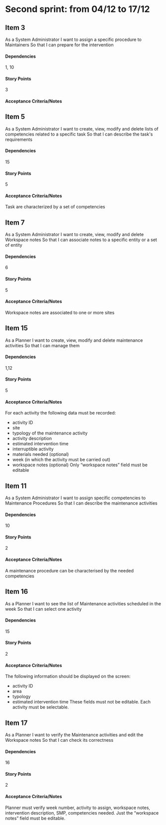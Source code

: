 # Second sprint: from 04/12 to 17/12

## Item 3
As a System Administrator
I want to assign a specific procedure to Maintainers
So that I can prepare for the intervention
#### Dependencies
1, 10
#### Story Points
3
#### Acceptance Criteria/Notes



## Item 5
As a System Administrator
I want to create, view, modify and delete lists of competencies related to a specific task
So that I can describe the task's requirements

#### Dependencies
15
#### Story Points
5
#### Acceptance Criteria/Notes
Task are characterized by a set of competencies



## Item 7
As a System Administrator
I want to create, view, modify and delete Workspace notes
So that I can associate notes to a specific entity or a set of entity
#### Dependencies
6
#### Story Points
5
#### Acceptance Criteria/Notes
Workspace notes are associated to one or more sites



## Item 15
As a Planner
I want to create, view, modify and delete maintenance activities
So that I can manage them
#### Dependencies
1,12
#### Story Points
5
#### Acceptance Criteria/Notes
For each activity the following data must be recorded: 
- activity ID
- site 
- typology of the maintenance activity
- activity description
- estimated intervention time
- interruptible activity
- materials needed (optional)
- week (in which the activity must be carried out)
- workspace notes (optional)
Only “workspace notes” field must be editable



## Item 11
As a System Administrator
I want to assign specific competencies to Maintenance Procedures
So that I can describe the maintenance activities
#### Dependencies
10
#### Story Points
2
#### Acceptance Criteria/Notes
A maintenance procedure can be characterised by the needed competencies



## Item 16
As a Planner
I want to see the list of Maintenance activities scheduled in the week
So that I can select one activity
#### Dependencies
15
#### Story Points
2
#### Acceptance Criteria/Notes
 The following information should be displayed on the screen: 
- activity ID
- area
- typology
- estimated intervention time
These fields must not be editable.
Each activity must be selectable.



## Item 17
As a Planner
I want to verify the Maintenance activities and edit the Workspace notes
So that I can check its correctness
#### Dependencies
16
#### Story Points
2
#### Acceptance Criteria/Notes
Planner must verify week number, activity to assign, workspace notes, intervention description, SMP, competencies needed.
Just the “workspace notes” field must be editable.
